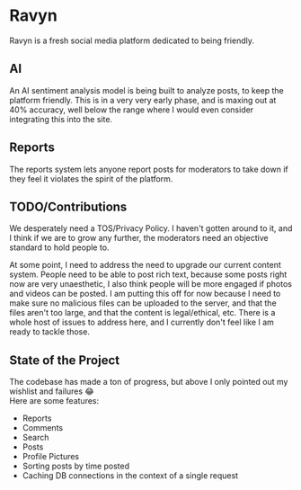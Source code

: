 # Ravyn
Ravyn is a fresh social media platform dedicated to being friendly.
## AI
An AI sentiment analysis model is being built to analyze posts, to keep the platform friendly. This is in a very very early phase, and is maxing out at 40% accuracy, well below the range where I would even consider integrating this into the site.
## Reports
The reports system lets anyone report posts for moderators to take down if they feel it violates the spirit of the platform.

## TODO/Contributions
We desperately need a TOS/Privacy Policy. I haven't gotten around to it, and I think if we are to grow any further, the moderators need an objective standard to hold people to.

At some point, I need to address the need to upgrade our current content system. People need to be able to post rich text, because some posts right now are very unaesthetic, I also think people will be more engaged if photos and videos can be posted.
I am putting this off for now because I need to make sure no malicious files can be uploaded to the server, and that the files aren't too large, and that the content is legal/ethical, etc. There is a whole host of issues to address here, and I currently don't feel like I am ready to tackle those. 

## State of the Project
The codebase has made a ton of progress, but above I only pointed out my wishlist and failures 😂  
Here are some features:
- Reports
- Comments
- Search
- Posts
- Profile Pictures
- Sorting posts by time posted
- Caching DB connections in the context of a single request
